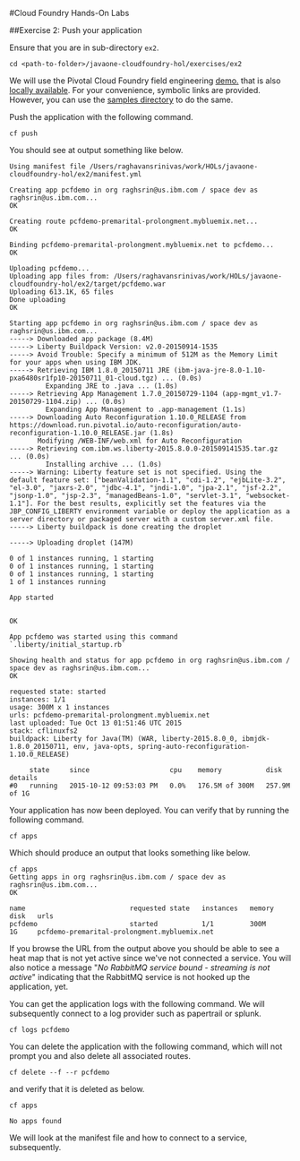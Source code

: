 #Cloud Foundry Hands-On Labs

##Exercise 2: Push your application

Ensure that you are in sub-directory `ex2`.

```
cd <path-to-folder>/javaone-cloudfoundry-hol/exercises/ex2
```

We will use the Pivotal Cloud Foundry field engineering [demo.](https://github.com/Pivotal-Field-Engineering/PCF-demo) that is also [locally available](../samples/PCF-demo). For your convenience, symbolic links are provided. However, you can use the [samples directory](../samples/PCF-demo) to do the same.

Push the application with the following command.

```
cf push
```

You should see at output something like below.

```
Using manifest file /Users/raghavansrinivas/work/HOLs/javaone-cloudfoundry-hol/ex2/manifest.yml

Creating app pcfdemo in org raghsrin@us.ibm.com / space dev as raghsrin@us.ibm.com...
OK

Creating route pcfdemo-premarital-prolongment.mybluemix.net...
OK

Binding pcfdemo-premarital-prolongment.mybluemix.net to pcfdemo...
OK

Uploading pcfdemo...
Uploading app files from: /Users/raghavansrinivas/work/HOLs/javaone-cloudfoundry-hol/ex2/target/pcfdemo.war
Uploading 613.1K, 65 files
Done uploading               
OK

Starting app pcfdemo in org raghsrin@us.ibm.com / space dev as raghsrin@us.ibm.com...
-----> Downloaded app package (8.4M)
-----> Liberty Buildpack Version: v2.0-20150914-1535
-----> Avoid Trouble: Specify a minimum of 512M as the Memory Limit for your apps when using IBM JDK.
-----> Retrieving IBM 1.8.0_20150711 JRE (ibm-java-jre-8.0-1.10-pxa6480sr1fp10-20150711_01-cloud.tgz) ... (0.0s)
         Expanding JRE to .java ... (1.0s)
-----> Retrieving App Management 1.7.0_20150729-1104 (app-mgmt_v1.7-20150729-1104.zip) ... (0.0s)
         Expanding App Management to .app-management (1.1s)
-----> Downloading Auto Reconfiguration 1.10.0_RELEASE from https://download.run.pivotal.io/auto-reconfiguration/auto-reconfiguration-1.10.0_RELEASE.jar (1.8s)
       Modifying /WEB-INF/web.xml for Auto Reconfiguration
-----> Retrieving com.ibm.ws.liberty-2015.8.0.0-201509141535.tar.gz ... (0.0s)
         Installing archive ... (1.0s)
-----> Warning: Liberty feature set is not specified. Using the default feature set: ["beanValidation-1.1", "cdi-1.2", "ejbLite-3.2", "el-3.0", "jaxrs-2.0", "jdbc-4.1", "jndi-1.0", "jpa-2.1", "jsf-2.2", "jsonp-1.0", "jsp-2.3", "managedBeans-1.0", "servlet-3.1", "websocket-1.1"]. For the best results, explicitly set the features via the JBP_CONFIG_LIBERTY environment variable or deploy the application as a server directory or packaged server with a custom server.xml file.
-----> Liberty buildpack is done creating the droplet

-----> Uploading droplet (147M)

0 of 1 instances running, 1 starting
0 of 1 instances running, 1 starting
0 of 1 instances running, 1 starting
1 of 1 instances running

App started


OK

App pcfdemo was started using this command `.liberty/initial_startup.rb`

Showing health and status for app pcfdemo in org raghsrin@us.ibm.com / space dev as raghsrin@us.ibm.com...
OK

requested state: started
instances: 1/1
usage: 300M x 1 instances
urls: pcfdemo-premarital-prolongment.mybluemix.net
last uploaded: Tue Oct 13 01:51:46 UTC 2015
stack: cflinuxfs2
buildpack: Liberty for Java(TM) (WAR, liberty-2015.8.0_0, ibmjdk-1.8.0_20150711, env, java-opts, spring-auto-reconfiguration-1.10.0_RELEASE)

     state     since                    cpu    memory           disk           details   
#0   running   2015-10-12 09:53:03 PM   0.0%   176.5M of 300M   257.9M of 1G 
```

Your application has now been deployed. You can verify that by running the following command.

```
cf apps
```

Which should produce an output that looks something like below.

```
cf apps
Getting apps in org raghsrin@us.ibm.com / space dev as raghsrin@us.ibm.com...
OK

name                          requested state   instances   memory   disk   urls     
pcfdemo                       started           1/1         300M     1G     pcfdemo-premarital-prolongment.mybluemix.net
```

If you browse the URL from the output above you should be able to see a heat map that is not yet active since we've not connected a service. You will also notice a message "*No RabbitMQ service bound - streaming is not active*" indicating that the RabbitMQ service is not hooked up the application, yet.

You can get the application logs with the following command. We will subsequently connect to a log provider such as papertrail or splunk.

```
cf logs pcfdemo
```

You can delete the application with the following command, which will not prompt you and also delete all associated routes.

```
cf delete --f --r pcfdemo
```

and verify that it is deleted as below.

```
cf apps
```

```
No apps found
```

We will look at the manifest file and how to connect to a service, subsequently.
